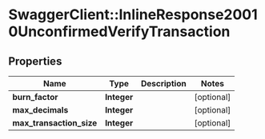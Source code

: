 # SwaggerClient::InlineResponse20010UnconfirmedVerifyTransaction

## Properties
Name | Type | Description | Notes
------------ | ------------- | ------------- | -------------
**burn_factor** | **Integer** |  | [optional] 
**max_decimals** | **Integer** |  | [optional] 
**max_transaction_size** | **Integer** |  | [optional] 


